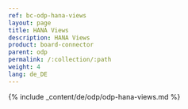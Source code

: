 ```yaml
---
ref: bc-odp-hana-views
layout: page
title: HANA Views
description: HANA Views
product: board-connector
parent: odp
permalink: /:collection/:path
weight: 4
lang: de_DE
---
```


{% include _content/de/odp/odp-hana-views.md %} 
